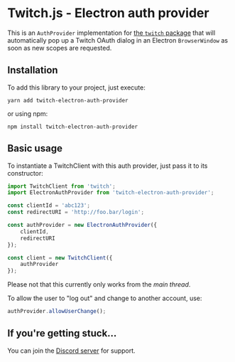 # Twitch.js - Electron auth provider

This is an `AuthProvider` implementation for [the `twitch` package](https://github.com/d-fischer/twitch)
that will automatically pop up a Twitch OAuth dialog in an Electron `BrowserWindow`
as soon as new scopes are requested.

## Installation

To add this library to your project, just execute:
	
	yarn add twitch-electron-auth-provider

or using npm:

	npm install twitch-electron-auth-provider

## Basic usage

To instantiate a TwitchClient with this auth provider, just pass it to its constructor:

```ts
import TwitchClient from 'twitch';
import ElectronAuthProvider from 'twitch-electron-auth-provider';

const clientId = 'abc123';
const redirectURI = 'http://foo.bar/login';

const authProvider = new ElectronAuthProvider({
    clientId,
    redirectURI
});

const client = new TwitchClient({
	authProvider
});
```

Please not that this currently only works from the *main thread*.

To allow the user to "log out" and change to another account, use:

```ts
authProvider.allowUserChange();
```

## If you're getting stuck...

You can join the [Discord server](https://discord.gg/b9ZqMfz) for support.
